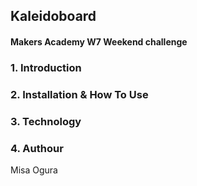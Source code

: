 ## Kaleidoboard

#### Makers Academy W7 Weekend challenge

### 1. Introduction

### 2. Installation & How To Use

### 3. Technology

### 4. Authour
Misa Ogura
